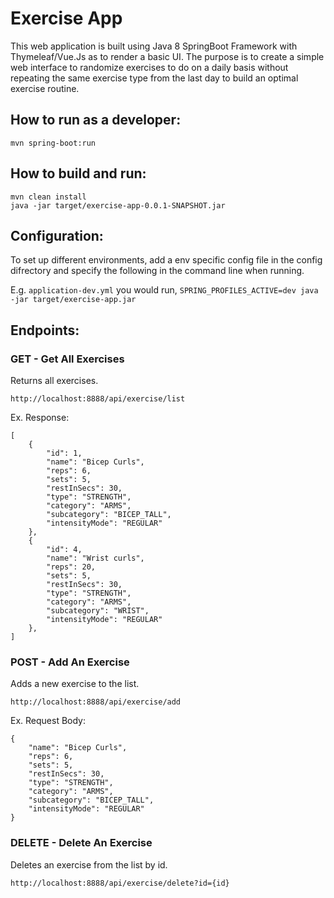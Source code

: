 # Exercise App
This web application is built using Java 8 SpringBoot Framework with Thymeleaf/Vue.Js as to render a basic UI. The purpose is to create a simple web interface to randomize exercises to do on a daily basis without repeating the same exercise type from the last day to build an optimal exercise routine.

## How to run as a developer:
```
mvn spring-boot:run
```

## How to build and run:
```
mvn clean install
java -jar target/exercise-app-0.0.1-SNAPSHOT.jar
```

## Configuration:
To set up different environments, add a env specific config file in the config difrectory and specify the following in the command line when running.

E.g. `application-dev.yml` you would run, `SPRING_PROFILES_ACTIVE=dev java -jar target/exercise-app.jar`

## Endpoints:

### GET - Get All Exercises
Returns all exercises.

`http://localhost:8888/api/exercise/list`

Ex. Response:
```
[
    {
        "id": 1,
        "name": "Bicep Curls",
        "reps": 6,
        "sets": 5,
        "restInSecs": 30,
        "type": "STRENGTH",
        "category": "ARMS",
        "subcategory": "BICEP_TALL",
        "intensityMode": "REGULAR"
    },    
    {
        "id": 4,
        "name": "Wrist curls",
        "reps": 20,
        "sets": 5,
        "restInSecs": 30,
        "type": "STRENGTH",
        "category": "ARMS",
        "subcategory": "WRIST",
        "intensityMode": "REGULAR"
    },
]
```

### POST - Add An Exercise
Adds a new exercise to the list.

`http://localhost:8888/api/exercise/add`

Ex. Request Body:
```
{
    "name": "Bicep Curls",
    "reps": 6,
    "sets": 5,
    "restInSecs": 30,
    "type": "STRENGTH",
    "category": "ARMS",
    "subcategory": "BICEP_TALL",
    "intensityMode": "REGULAR"
}
```

### DELETE - Delete An Exercise
Deletes an exercise from the list by id.

`http://localhost:8888/api/exercise/delete?id={id}`
